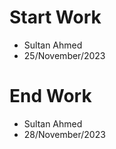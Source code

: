 # Start Work
- Sultan Ahmed
- 25/November/2023

# End Work
- Sultan Ahmed
- 28/November/2023

<!--  -->